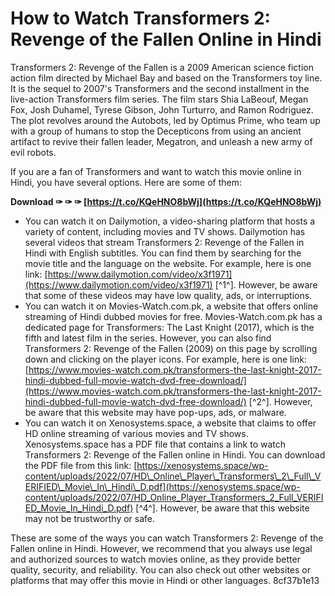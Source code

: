 # How to Watch Transformers 2: Revenge of the Fallen Online in Hindi
 
Transformers 2: Revenge of the Fallen is a 2009 American science fiction action film directed by Michael Bay and based on the Transformers toy line. It is the sequel to 2007's Transformers and the second installment in the live-action Transformers film series. The film stars Shia LaBeouf, Megan Fox, Josh Duhamel, Tyrese Gibson, John Turturro, and Ramon Rodriguez. The plot revolves around the Autobots, led by Optimus Prime, who team up with a group of humans to stop the Decepticons from using an ancient artifact to revive their fallen leader, Megatron, and unleash a new army of evil robots.
 
If you are a fan of Transformers and want to watch this movie online in Hindi, you have several options. Here are some of them:
 
**Download ✑ ✑ ✑ [https://t.co/KQeHNO8bWj](https://t.co/KQeHNO8bWj)**


 
- You can watch it on Dailymotion, a video-sharing platform that hosts a variety of content, including movies and TV shows. Dailymotion has several videos that stream Transformers 2: Revenge of the Fallen in Hindi with English subtitles. You can find them by searching for the movie title and the language on the website. For example, here is one link: [https://www.dailymotion.com/video/x3f1971](https://www.dailymotion.com/video/x3f1971) [^1^]. However, be aware that some of these videos may have low quality, ads, or interruptions.
- You can watch it on Movies-Watch.com.pk, a website that offers online streaming of Hindi dubbed movies for free. Movies-Watch.com.pk has a dedicated page for Transformers: The Last Knight (2017), which is the fifth and latest film in the series. However, you can also find Transformers 2: Revenge of the Fallen (2009) on this page by scrolling down and clicking on the player icons. For example, here is one link: [https://www.movies-watch.com.pk/transformers-the-last-knight-2017-hindi-dubbed-full-movie-watch-dvd-free-download/](https://www.movies-watch.com.pk/transformers-the-last-knight-2017-hindi-dubbed-full-movie-watch-dvd-free-download/) [^2^]. However, be aware that this website may have pop-ups, ads, or malware.
- You can watch it on Xenosystems.space, a website that claims to offer HD online streaming of various movies and TV shows. Xenosystems.space has a PDF file that contains a link to watch Transformers 2: Revenge of the Fallen online in Hindi. You can download the PDF file from this link: [https://xenosystems.space/wp-content/uploads/2022/07/HD\_Online\_Player\_Transformers\_2\_Full\_VERIFIED\_Movie\_In\_Hindi\_D.pdf](https://xenosystems.space/wp-content/uploads/2022/07/HD_Online_Player_Transformers_2_Full_VERIFIED_Movie_In_Hindi_D.pdf) [^4^]. However, be aware that this website may not be trustworthy or safe.

These are some of the ways you can watch Transformers 2: Revenge of the Fallen online in Hindi. However, we recommend that you always use legal and authorized sources to watch movies online, as they provide better quality, security, and reliability. You can also check out other websites or platforms that may offer this movie in Hindi or other languages.
 8cf37b1e13
 
